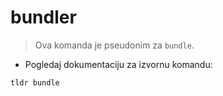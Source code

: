 # bundler

> Ova komanda je pseudonim za `bundle`.

- Pogledaj dokumentaciju za izvornu komandu:

`tldr bundle`

